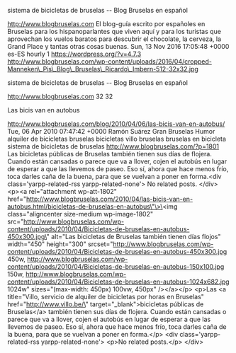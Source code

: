 sistema de bicicletas de bruselas -- Blog Bruselas en español

http://www.blogbruselas.com El blog-guía escrito por españoles en
Bruselas para los hispanoparlantes que viven aquí y para los turistas
que aprovechan los vuelos baratos para descubrir el chocolate, la
cerveza, la Grand Place y tantas otras cosas buenas. Sun, 13 Nov 2016
17:05:48 +0000 es-ES hourly 1 https://wordpress.org/?v=4.7.3
http://www.blogbruselas.com/wp-content/uploads/2016/04/cropped-Manneken\_Pis\_Blog\_Bruselas\_Ricardo\_Imbern-512-32x32.jpg

sistema de bicicletas de bruselas -- Blog Bruselas en español

http://www.blogbruselas.com 32 32

Las bicis van en autobus

http://www.blogbruselas.com/blog/2010/04/06/las-bicis-van-en-autobus/
Tue, 06 Apr 2010 07:47:42 +0000 Ramón Suárez Gran Bruselas Humor
alquiler de bicicletas bruselas bicicletas villo bruselas bruselas en
bicicleta sistema de bicicletas de bruselas
http://www.blogbruselas.com/?p=1801 Las bicicletas públicas de Bruselas
también tienen sus días de flojera. Cuando están cansadas o parece que
va a llover, cojen el autobús en lugar de esperar a que las llevemos de
paseo. Eso sí, ahora que hace menos frío, toca darles caña de la buena,
para que se vuelvan a poner en forma.\<div class=\'yarpp-related-rss
yarpp-related-none\'\> No related posts. \</div\> \<p\>\<a
rel=\"attachment wp-att-1802\"
href=\"http://www.blogbruselas.com/2010/04/las-bicis-van-en-autobus.html/bicicletas-de-bruselas-en-autobus\"\>\<img
class=\"aligncenter size-medium wp-image-1802\"
src=\"http://www.blogbruselas.com/wp-content/uploads/2010/04/Bicicletas-de-bruselas-en-autobus-450x300.jpg\"
alt=\"Las bicicletas de Bruselas también tienen días flojos\"
width=\"450\" height=\"300\"
srcset=\"http://www.blogbruselas.com/wp-content/uploads/2010/04/Bicicletas-de-bruselas-en-autobus-450x300.jpg
450w,
http://www.blogbruselas.com/wp-content/uploads/2010/04/Bicicletas-de-bruselas-en-autobus-150x100.jpg
150w,
http://www.blogbruselas.com/wp-content/uploads/2010/04/Bicicletas-de-bruselas-en-autobus-1024x682.jpg
1024w\" sizes=\"(max-width: 450px) 100vw, 450px\" /\>\</a\>\</p\>
\<p\>Las \<a title=\"Villo, servicio de alquiler de bicicletas por horas
en Bruselas\" href=\"http://www.villo.be/\"
target=\"\_blank\"\>bicicletas públicas de Bruselas\</a\> también tienen
sus días de flojera. Cuando están cansadas o parece que va a llover,
cojen el autobús en lugar de esperar a que las llevemos de paseo. Eso
sí, ahora que hace menos frío, toca darles caña de la buena, para que se
vuelvan a poner en forma.\</p\> \<div class=\'yarpp-related-rss
yarpp-related-none\'\> \<p\>No related posts.\</p\> \</div\>
